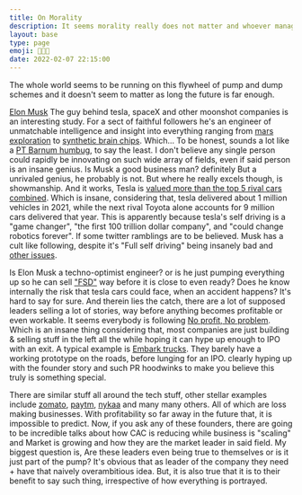 ```yaml
---
title: On Morality
description: It seems morality really does not matter and whoever manages to claw up the capital ladder, are lauded as pioneers and mavericks. Is morality up for sale then? what is the cost of morality?
layout: base
type: page
emoji: 🧑🏻‍🚀
date: 2022-02-07 22:15:00
---
```


The whole world seems to be running on this flywheel of pump and dump schemes and it doesn't seem to matter as long the future is far enough.

[Elon Musk](https://en.wikipedia.org/wiki/Elon_Musk) The guy behind tesla, spaceX and other moonshot companies is an interesting study. For a sect of faithful followers he's an engineer of unmatchable intelligence and insight into everything ranging from [mars exploration](https://www.spacex.com/human-spaceflight/mars/) to [synthetic brain chips](https://neuralink.com/). Which... To be honest, sounds a lot like a [PT Barnum humbug](http://www.ptbarnum.org/humbugs.html), to say the least. I don't believe any single person could rapidly be innovating on such wide array of fields, even if said person is an insane genius. Is Musk a good business man? definitely But a unrivaled genius, he probably is not. But where he really excels though, is showmanship. And it works, Tesla is [valued more than the top 5 rival cars combined](https://www.reuters.com/business/autos-transportation/tesla-market-cap-eclipses-that-top-5-rival-carmakers-combined-2021-10-26/). Which is insane, considering that, tesla delivered about 1 million vehicles in 2021, while the next rival Toyota alone accounts for 9 million cars delivered that year. This is apparently because tesla's self driving is a "game changer", "the first 100 trillion dollar company", and "could change robotics forever". If some twitter ramblings are to be believed. Musk has a cult like following, despite it's "Full self driving" being insanely bad and [other issues](https://www.latimes.com/opinion/story/2021-12-20/editorial-slam-the-breaks-on-teslas-self-driving-madness).

Is Elon Musk a techno-optimist engineer? or is he just pumping everything up so he can sell ["FSD"](https://economictimes.indiatimes.com/tech/tech-bytes/tesla-raises-full-self-driving-software-price-to-12000-in-us-elon-musk-says/articleshow/88771439.cms?from=mdr) way before it is close to even ready? Does he know internally the risk that tesla cars could face, when an accident happens? It's hard to say for sure. And therein lies the catch, there are a lot of supposed leaders selling a lot of stories, way before anything becomes profitable or even workable. It seems everybody is following [No profit, No problem](https://www.forbes.com/sites/jonmarkman/2017/05/23/the-amazon-era-no-profits-no-problem/?sh=698f6b19437a). Which is an insane thing considering that, most companies are just building & selling  stuff in the left all the while hoping it can hype up enough to IPO with an exit. A typical example is [Embark trucks](https://www.bloomberg.com/news/articles/2021-11-11/embark-trucks-embk-stock-now-public-led-by-26-year-old-ceo). They barely have a working prototype on the roads, before lunging for an IPO. clearly hyping up with the founder story and such PR hoodwinks to make you believe this truly is something special.

There are similar stuff all around the tech stuff, other stellar examples include [zomato](https://www.chittorgarh.com/ipo/zomato-ipo/1126/), [paytm](https://www.chittorgarh.com/ipo/paytm-ipo/1128/), [nykaa](https://www.chittorgarh.com/ipo/nykaa-ipo/1170/) and many many others. All of which are loss making businesses. With profitability so far away in the future that, it is impossible to predict. Now, if you ask any of these founders, there are going to be incredible talks about how CAC is reducing while business is "scaling" and Market is growing and how they are the market leader in said field. My biggest question is, Are these leaders even being true to themselves or is it just part of the pump? It's obvious that as leader of the company they need + have that naively overambitious idea. But, it is also true that it is to their benefit to say such thing, irrespective of how everything is portrayed.

